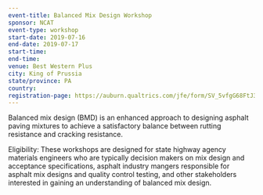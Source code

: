 ```yaml
---
event-title: Balanced Mix Design Workshop
sponsor: NCAT
event-type: workshop
start-date: 2019-07-16
end-date: 2019-07-17
start-time:
end-time:
venue: Best Western Plus
city: King of Prussia
state/province: PA
country:
registration-page: https://auburn.qualtrics.com/jfe/form/SV_5vfgG68FtJ34VQp
---
```

Balanced mix design (BMD) is an enhanced approach to designing asphalt paving mixtures to achieve a satisfactory balance between rutting resistance and cracking resistance.

Eligibility: These workshops are designed for state highway agency materials engineers who are typically decision makers on mix design and acceptance specifications, asphalt industry mangers responsible for asphalt mix designs and quality control testing, and other stakeholders interested in gaining an understanding of balanced mix design.